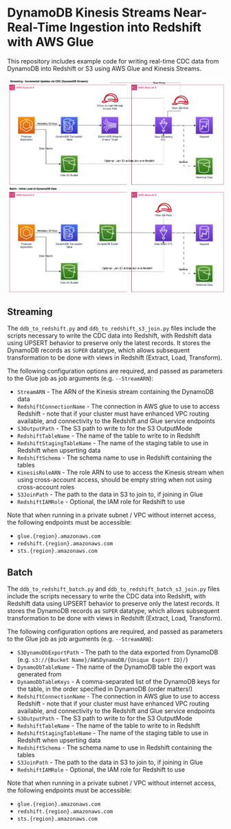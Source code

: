 # DynamoDB Kinesis Streams Near-Real-Time Ingestion into Redshift with AWS Glue

This repository includes example code for writing real-time CDC data from DynamoDB into Redshift or S3
using AWS Glue and Kinesis Streams.

![System Architecture](./Architecture.png)

## Streaming
The `ddb_to_redshift.py` and `ddb_to_redshift_s3_join.py` files include the scripts necessary to write the CDC data into Redshift, with Redshift data using UPSERT behavior to preserve only the latest records. It stores the DynamoDB records as `SUPER` datatype, which allows subsequent transformation to be done with views in Redshift (Extract, Load, Transform).

The following configuration options are required, and passed as parameters to the Glue job as job arguments 
(e.g. `--StreamARN`):

 * `StreamARN` - The ARN of the Kinesis stream containing the DynamoDB data
 * `RedshiftConnectionName` - The connection in AWS glue to use to access Redshift - note that if your cluster must have enhanced VPC routing available, and connectivity to the Redshift and Glue service endpoints
 * `S3OutputPath` - The S3 path to write to for the S3 OutputMode
 * `RedshiftTableName` - The name of the table to write to in Redshift
 * `RedshiftStagingTableName` - The name of the staging table to use in Redshift when upserting data
 * `RedshiftSchema` - The schema name to use in Redshift containing the tables
 * `KinesisRoleARN` - The role ARN to use to access the Kinesis stream when using cross-account access, should be empty string when not using cross-account roles
 * `S3JoinPath` - The path to the data in S3 to join to, if joining in Glue
 * `RedshiftIAMRole` - Optional, the IAM role for Redshift to use

Note that when running in a private subnet / VPC without internet access, the following endpoints must be accessible:

* `glue.{region}.amazonaws.com`
* `redshift.{region}.amazonaws.com`
* `sts.{region}.amazonaws.com`

## Batch
The `ddb_to_redshift_batch.py` and `ddb_to_redshift_batch_s3_join.py` files include the scripts necessary to write the CDC data into Redshift, with Redshift data using UPSERT behavior to preserve only the latest records. It stores the DynamoDB records as `SUPER` datatype, which allows subsequent transformation to be done with views in Redshift (Extract, Load, Transform).

The following configuration options are required, and passed as parameters to the Glue job as job arguments 
(e.g. `--StreamARN`):

* `S3DynamoDbExportPath` - The path to the data exported from DynamoDB (e.g. `s3://{Bucket Name}/AWSDynamoDB/{Unique Export ID}/`)
 * `DynamoDbTableName` - The name of the DynamoDB table the export was generated from
 * `DynamoDbTableKeys` - A comma-separated list of the DynamoDB keys for the table, in the order specified in DynamoDB (order matters!)
 * `RedshiftConnectionName` - The connection in AWS glue to use to access Redshift - note that if your cluster must have enhanced VPC routing available, and connectivity to the Redshift and Glue service endpoints
 * `S3OutputPath` - The S3 path to write to for the S3 OutputMode
 * `RedshiftTableName` - The name of the table to write to in Redshift
 * `RedshiftStagingTableName` - The name of the staging table to use in Redshift when upserting data
 * `RedshiftSchema` - The schema name to use in Redshift containing the tables
 * `S3JoinPath` - The path to the data in S3 to join to, if joining in Glue
 * `RedshiftIAMRole` - Optional, the IAM role for Redshift to use

Note that when running in a private subnet / VPC without internet access, the following endpoints must be accessible:

* `glue.{region}.amazonaws.com`
* `redshift.{region}.amazonaws.com`
* `sts.{region}.amazonaws.com`

